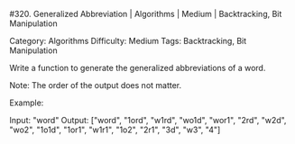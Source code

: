#320. Generalized Abbreviation | Algorithms | Medium | Backtracking, Bit Manipulation

Category: Algorithms
Difficulty: Medium
Tags: Backtracking, Bit Manipulation

Write a function to generate the generalized abbreviations of a word. 

Note: The order of the output does not matter.

Example:


Input: "word"
Output:
["word", "1ord", "w1rd", "wo1d", "wor1", "2rd", "w2d", "wo2", "1o1d", "1or1", "w1r1", "1o2", "2r1", "3d", "w3", "4"]


 

